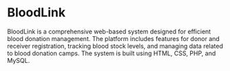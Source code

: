 # BloodLink
BloodLink is a comprehensive web-based system designed for efficient blood donation management. The platform includes features for donor and receiver registration, tracking blood stock levels, and managing data related to blood donation camps. The system is built using HTML, CSS, PHP, and MySQL.
